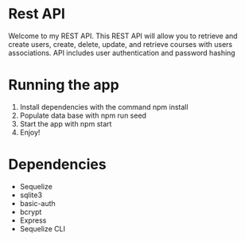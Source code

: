 # Rest API

Welcome to my REST API. This REST API will allow you to retrieve and create users, create, delete, update, and retrieve courses with users associations. 
API includes user authentication and password hashing

# Running the app

1. Install dependencies with the command npm install
2. Populate data base with npm run seed
3. Start the app with npm start
4. Enjoy!

# Dependencies

- Sequelize
- sqlite3 
- basic-auth
- bcrypt
- Express
- Sequelize CLI
